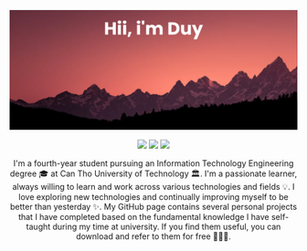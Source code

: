 </p align="center">
<img src="https://github.com/ptduy14/ptduy14/blob/main/imgs/banner.png" />

<p align="center">
 
 <img src="https://badges.pufler.dev/visits/ptduy14/ptduy14"/> 
 <img src="https://badges.pufler.dev/repos/ptduy14"/>
 <img src="https://badges.pufler.dev/commits/monthly/ptduy14" />

</p>

<p align="center">
  I'm a fourth-year student pursuing an Information Technology Engineering degree 🎓 at Can Tho University of Technology 🏛. I'm a passionate learner, always willing to learn and work across various technologies and fields 💡. I love exploring new technologies and continually improving myself to be better than yesterday ✨. My GitHub page contains several personal projects that I have completed based on the fundamental knowledge I have self-taught during my time at university. If you find them useful, you can download and refer to them for free 👨🏻‍💻.
</p>

